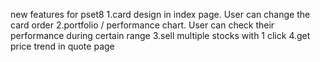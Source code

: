 new features for pset8
1.card design in index page. User can change the card order 
2.portfolio / performance chart. User can check their performance during certain range
3.sell multiple stocks with 1 click
4.get price trend in quote page